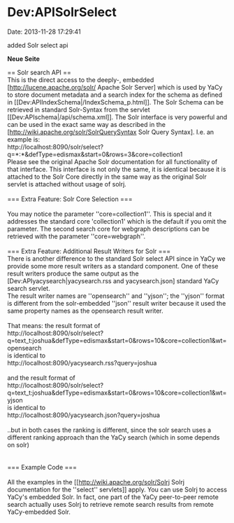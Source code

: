 Dev:APISolrSelect
=================

Date: 2013-11-28 17:29:41

added Solr select api

**Neue Seite**

<div>

== Solr search API ==\
This is the direct access to the deeply-, embedded
\[http://lucene.apache.org/solr/ Apache Solr Server\] which is used by
YaCy to store document metadata and a search index for the schema as
defined in \[\[Dev:APIIndexSchema\|/IndexSchema\_p.html\]\]. The Solr
Schema can be retrieved in standard Solr-Syntax from the servlet
\[\[Dev:APIschema\|/api/schema.xml\]\]. The Solr interface is very
powerful and can be used in the exact same way as described in the
\[http://wiki.apache.org/solr/SolrQuerySyntax Solr Query Syntax\]. I.e.
an example is:\
http://localhost:8090/solr/select?q=\*:\*&defType=edismax&start=0&rows=3&core=collection1\
Please see the original Apache Solr documentation for all functionality
of that interface. This interface is not only the same, it is identical
because it is attached to the Solr Core directly in the same way as the
original Solr servlet is attached without usage of solrj.\
\
=== Extra Feature: Solr Core Selection ===\
\
You may notice the parameter \'\'core=collection1\'\'. This is special
and it addresses the standard core \'collection1\' which is the default
if you omit the parameter. The second search core for webgraph
descriptions can be retrieved with the parameter \'\'core=webgraph\'\'.\
\
=== Extra Feature: Additional Result Writers for Solr ===\
There is another difference to the standard Solr select API since in
YaCy we provide some more result writers as a standard component. One of
these result writers produce the same output as the
\[Dev:APIyacysearch\|yacysearch.rss and yacysearch.json\] standard YaCy
search servlet.\
The result writer names are \'\'opensearch\'\' and \'\'yjson\'\'; the
\'\'yjson\'\' format is different from the solr-embedded \'\'json\'\'
result writer because it used the same property names as the opensearch
result writer.\
\
That means: the result format of\
http://localhost:8090/solr/select?q=text\_t:joshua&defType=edismax&start=0&rows=10&core=collection1&wt=opensearch\
is identical to\
http://localhost:8090/yacysearch.rss?query=joshua\
\
and the result format of\
http://localhost:8090/solr/select?q=text\_t:joshua&defType=edismax&start=0&rows=10&core=collection1&wt=yjson\
is identical to\
http://localhost:8090/yacysearch.json?query=joshua\
\
..but in both cases the ranking is different, since the solr search uses
a different ranking approach than the YaCy search (which in some depends
on solr)\
\
\
=== Example Code ===\
\
All the examples in the \[\[http://wiki.apache.org/solr/Solrj Solrj
documentation for the \'\'select\'\' servlets\]\] apply. You can use
Solrj to access YaCy\'s embedded Solr. In fact, one part of the YaCy
peer-to-peer remote search actually uses Solrj to retrieve remote search
results from remote YaCy-embedded Solr.

</div>
